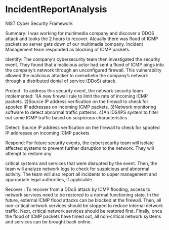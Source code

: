 # IncidentReportAnalysis
NIST Cyber Security Framework

Summary: I was working for multimedia company and discover a DDOS attack and tooks the 2 hours to recover. Atcually there was flood of ICMP packets so server gets down of our multimadia company.
Incident Management team responded as blocking of ICMP packets.

Identify: The company’s cybersecurity team then investigated the security event. They found that a malicious actor had sent a flood of ICMP pings into the company’s network through an unconfigured firewall. This vulnerability allowed the malicious attacker to overwhelm the company’s network through a distributed denial of service (DDoS) attack. 

Protect: To address this security event, the network security team implemented: 
1)A new firewall rule to limit the rate of incoming ICMP packets.
2)Source IP address verification on the firewall to check for spoofed IP addresses on incoming ICMP packets.
3)Network monitoring software to detect abnormal traffic patterns.
4)An IDS/IPS system to filter out some ICMP traffic based on suspicious characteristics

Detect: Source IP address verification on the firewall to check for spoofed IP addresses on incoming ICMP packets

Respond: For future security events, the cybersecurity team will isolate affected systems
to prevent further disruption to the network. They will attempt to restore any

critical systems and services that were disrupted by the event. Then, the team
will analyze network logs to check for suspicious and abnormal activity. The
team will also report all incidents to upper management and appropriate legal
authorities, if applicable.

Recover : To recover from a DDoS attack by ICMP flooding, access to network services
need to be restored to a normal functioning state. In the future, external ICMP
flood attacks can be blocked at the firewall. Then, all non-critical network
services should be stopped to reduce internal network traffic. Next, critical
network services should be restored first. Finally, once the flood of ICMP
packets have timed out, all non-critical network systems and services can be
brought back online.
